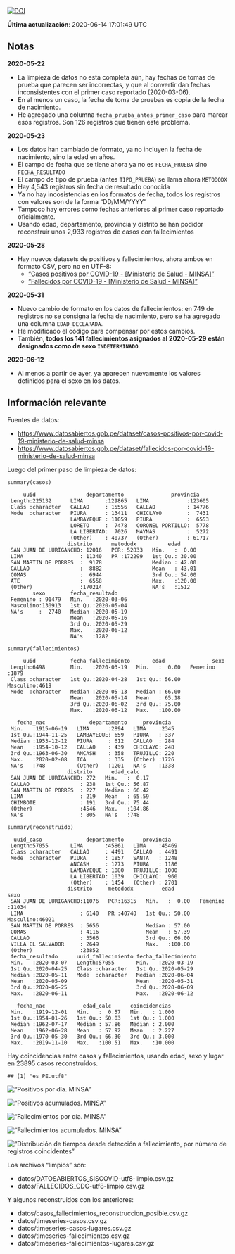 [![DOI](https://zenodo.org/badge/266025854.svg)](https://zenodo.org/badge/latestdoi/266025854)

**Última actualización**: 2020-06-14 17:01:49 UTC

Notas
-----

**2020-05-22**

-   La limpieza de datos no está completa aún, hay fechas de tomas de
    prueba que parecen ser incorrectas, y que al convertir dan fechas
    inconsistentes con el primer caso reportado (2020-03-06).
-   En al menos un caso, la fecha de toma de pruebas es copia de la
    fecha de nacimiento.
-   He agregado una columna `fecha_prueba_antes_primer_caso` para marcar
    esos registros. Son 126 registros que tienen este problema.

**2020-05-23**

-   Los datos han cambiado de formato, ya no incluyen la fecha de
    nacimiento, sino la edad en años.
-   El campo de fecha que se tiene ahora ya no es `FECHA_PRUEBA` sino
    `FECHA_RESULTADO`
-   El campo de tipo de prueba (antes `TIPO_PRUEBA`) se llama ahora
    `METODODX`
-   Hay 4,543 registros sin fecha de resultado conocida
-   Ya no hay incosistencias en los formatos de fecha, todos los
    registros con valores son de la forma “DD/MM/YYYY”
-   Tampoco hay errores como fechas anteriores al primer caso reportado
    oficialmente.
-   Usando edad, departamento, provincia y distrito se han podidor
    reconstruir unos 2,933 registros de casos con fallecimientos

**2020-05-28**

-   Hay nuevos datasets de positivos y fallecimientos, ahora ambos en
    formato CSV, pero no en UTF-8:
    -   [“Casos positivos por COVID-19 - \[Ministerio de Salud -
        MINSA\]”](https://www.datosabiertos.gob.pe/dataset/casos-positivos-por-covid-19-ministerio-de-salud-minsa)
    -   [“Fallecidos por COVID-19 - \[Ministerio de Salud -
        MINSA\]”](https://www.datosabiertos.gob.pe/dataset/fallecidos-por-covid-19-ministerio-de-salud-minsa)

**2020-05-31**

-   Nuevo cambio de formato en los datos de fallecimientos: en 749 de
    registros no se consigna la fecha de nacimiento, pero se ha agregado
    una columna `EDAD_DECLARADA`.
-   He modificado el código para compensar por estos cambios.
-   También, **todos los 141 fallecimientos asignados al 2020-05-29
    están designados como de sexo `INDETERMINADO`**.

**2020-06-12**

-   Al menos a partir de ayer, ya aparecen nuevamente los valores
    definidos para el sexo en los datos.

Información relevante
---------------------

Fuentes de datos:

-   <a href="https://www.datosabiertos.gob.pe/dataset/casos-positivos-por-covid-19-ministerio-de-salud-minsa" class="uri">https://www.datosabiertos.gob.pe/dataset/casos-positivos-por-covid-19-ministerio-de-salud-minsa</a>
-   <a href="https://www.datosabiertos.gob.pe/dataset/fallecidos-por-covid-19-ministerio-de-salud-minsa" class="uri">https://www.datosabiertos.gob.pe/dataset/fallecidos-por-covid-19-ministerio-de-salud-minsa</a>

Luego del primer paso de limpieza de datos:

    summary(casos)

         uuid                departamento               provincia     
     Length:225132      LIMA       :129865   LIMA            :123605  
     Class :character   CALLAO     : 15556   CALLAO          : 14776  
     Mode  :character   PIURA      : 13411   CHICLAYO        :  7431  
                        LAMBAYEQUE : 11059   PIURA           :  6553  
                        LORETO     :  7478   CORONEL PORTILLO:  5778  
                        LA LIBERTAD:  7026   MAYNAS          :  5272  
                        (Other)    : 40737   (Other)         : 61717  
                       distrito      metododx          edad       
     SAN JUAN DE LURIGANCHO: 12016   PCR: 52833   Min.   :  0.00  
     LIMA                  : 11340   PR :172299   1st Qu.: 30.00  
     SAN MARTIN DE PORRES  :  9178                Median : 42.00  
     CALLAO                :  8882                Mean   : 43.01  
     COMAS                 :  6944                3rd Qu.: 54.00  
     ATE                   :  6558                Max.   :120.00  
     (Other)               :170214                NA's   :1512    
            sexo        fecha_resultado     
     Femenino : 91479   Min.   :2020-03-06  
     Masculino:130913   1st Qu.:2020-05-04  
     NA's     :  2740   Median :2020-05-19  
                        Mean   :2020-05-16  
                        3rd Qu.:2020-05-29  
                        Max.   :2020-06-12  
                        NA's   :1282        

    summary(fallecimientos)

         uuid           fecha_fallecimiento       edad               sexo     
     Length:6498        Min.   :2020-03-19   Min.   :  0.00   Femenino :1879  
     Class :character   1st Qu.:2020-04-28   1st Qu.: 56.00   Masculino:4619  
     Mode  :character   Median :2020-05-13   Median : 66.00                   
                        Mean   :2020-05-14   Mean   : 65.18                   
                        3rd Qu.:2020-06-02   3rd Qu.: 75.00                   
                        Max.   :2020-06-12   Max.   :100.00                   
                                                                              
       fecha_nac              departamento     provincia   
     Min.   :1915-06-19   LIMA      :2894   LIMA    :2345  
     1st Qu.:1944-11-25   LAMBAYEQUE: 659   PIURA   : 337  
     Median :1953-12-12   PIURA     : 612   CALLAO  : 284  
     Mean   :1954-10-12   CALLAO    : 439   CHICLAYO: 248  
     3rd Qu.:1963-06-30   ANCASH    : 358   TRUJILLO: 220  
     Max.   :2020-02-08   ICA       : 335   (Other) :1726  
     NA's   :748          (Other)   :1201   NA's    :1338  
                       distrito      edad_calc     
     SAN JUAN DE LURIGANCHO: 272   Min.   :  0.17  
     CALLAO                : 238   1st Qu.: 56.87  
     SAN MARTIN DE PORRES  : 227   Median : 66.42  
     LIMA                  : 219   Mean   : 65.59  
     CHIMBOTE              : 191   3rd Qu.: 75.44  
     (Other)               :4546   Max.   :104.86  
     NA's                  : 805   NA's   :748     

    summary(reconstruido)

      uuid_caso              departamento      provincia    
     Length:57055       LIMA       :45861   LIMA    :45469  
     Class :character   CALLAO     : 4491   CALLAO  : 4491  
     Mode  :character   PIURA      : 1857   SANTA   : 1248  
                        ANCASH     : 1273   PIURA   : 1186  
                        LAMBAYEQUE : 1080   TRUJILLO: 1000  
                        LA LIBERTAD: 1039   CHICLAYO:  960  
                        (Other)    : 1454   (Other) : 2701  
                       distrito     metododx         edad               sexo      
     SAN JUAN DE LURIGANCHO:11076   PCR:16315   Min.   :  0.00   Femenino :11034  
     LIMA                  : 6140   PR :40740   1st Qu.: 50.00   Masculino:46021  
     SAN MARTIN DE PORRES  : 5656               Median : 57.00                    
     COMAS                 : 4116               Mean   : 57.39                    
     CALLAO                : 3566               3rd Qu.: 66.00                    
     VILLA EL SALVADOR     : 2649               Max.   :100.00                    
     (Other)               :23852                                                 
     fecha_resultado      uuid_fallecimiento fecha_fallecimiento 
     Min.   :2020-03-07   Length:57055       Min.   :2020-03-19  
     1st Qu.:2020-04-25   Class :character   1st Qu.:2020-05-29  
     Median :2020-05-11   Mode  :character   Median :2020-06-04  
     Mean   :2020-05-09                      Mean   :2020-05-31  
     3rd Qu.:2020-05-25                      3rd Qu.:2020-06-09  
     Max.   :2020-06-11                      Max.   :2020-06-12  
                                                                 
       fecha_nac            edad_calc      coincidencias   
     Min.   :1919-12-01   Min.   :  0.57   Min.   : 1.000  
     1st Qu.:1954-01-26   1st Qu.: 50.03   1st Qu.: 1.000  
     Median :1962-07-17   Median : 57.86   Median : 2.000  
     Mean   :1962-06-28   Mean   : 57.92   Mean   : 2.227  
     3rd Qu.:1970-05-30   3rd Qu.: 66.30   3rd Qu.: 3.000  
     Max.   :2019-11-10   Max.   :100.51   Max.   :10.000  
                                                           

Hay coincidencias entre casos y fallecimientos, usando edad, sexo y
lugar en 23895 casos reconstruídos.

    ## [1] "es_PE.utf8"

![“Positivos por día. MINSA”](positivos-por-dia-minsa.png)

![“Positivos acumulados. MINSA”](positivos-acumulados-minsa.png)

![“Fallecimientos por día. MINSA”](fallecimientos-por-dia-minsa.png)

![“Fallecimientos acumulados.
MINSA”](fallecimientos-acumulados-minsa.png)

![“Distribución de tiempos desde detección a fallecimiento, por número
de registros
coincidentes”](deteccion-fallecimiento-por-coincidentes.png)

Los archivos “limpios” son:

-   datos/DATOSABIERTOS\_SISCOVID-utf8-limpio.csv.gz
-   datos/FALLECIDOS\_CDC-utf8-limpio.csv.gz

Y algunos reconstruidos con los anteriores:

-   datos/casos\_fallecimientos\_reconstruccion\_posible.csv.gz
-   datos/timeseries-casos.csv.gz
-   datos/timeseries-casos-lugares.csv.gz
-   datos/timeseries-fallecimientos.csv.gz
-   datos/timeseries-fallecimientos-lugares.csv.gz

